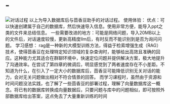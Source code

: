 # -
![对话过程](GIFhuaxiangdou.gif)
以上为导入数据库后与茴香豆助手的对话过程。
使用体验：
优点：可以快速创建属于自己的数据库，然后快速导入信息。使用非常方便，能导入ppt之类的文件来总结信息。
一些需要改进的地方：可能是网络问题，导入20MB以上的文件后，对话速度较慢，更新高精度llm后，有时反而不能识别到是否为询问问题。
学习感想：
rag是一种新的大模型训练方法，得益于检索增强生成（RAG）技术，使得茴香豆在处理特定知识领域的复杂查询时，能够给出高效且准确的回应。这种能力尤其适合在群聊环境中，快速定位问题并提供解决方案，极大地提升了沟通效率。在尝试了第四章的微调后，明显感觉到了两者速度存在不小差距。不知道为什么，在引入了一定大小的数据库后，茴香豆可能降低识别无关对话的能力，会对无关问题做出相对不符合情景的回答。
而学习课程时，虽然由于资源和时间问题没法实践，也了解了一些茴香豆的部署过程，理解了向量数据库这一概念。将已有的数据库转换成向量数据后，只要问题与库中的问题相似，即可按照外部数据库给出答案，这点免去了大量重新训练的时间
